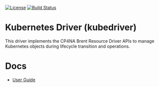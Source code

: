 [![License](https://img.shields.io/badge/License-Apache%202.0-blue.svg)](https://opensource.org/licenses/Apache-2.0)
[![Build Status](https://travis-ci.com/IBM/kubernetes-driver.svg?branch=main)](https://travis-ci.com/IBM/kubernetes-driver)

# Kubernetes Driver (kubedriver)

This driver implements the CP4NA Brent Resource Driver APIs to manage Kubernetes objects during lifecycle transition and operations.

# Docs

- [User Guide](docs/index.md)
